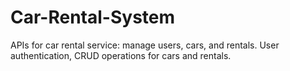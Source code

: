 # Car-Rental-System
APIs for car rental service: manage users, cars, and rentals. User authentication, CRUD operations for cars and rentals.
